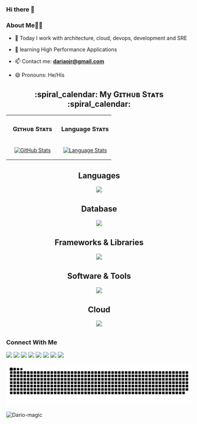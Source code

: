 ### Hi there 👋

<h3 align="left">About Me🧔‍♂️</h3>

- 🔭 Today I work with architecture, cloud, devops, development and SRE

- 🌱 learning High Performance Applications

- 📫 Contact me: **dariaojr@gmail.com**

- 😄 Pronouns: He/His

<!-- My Github stats --> 
<h2 align="center">:spiral_calendar: My Gɪᴛʜᴜʙ Sᴛᴀᴛs :spiral_calendar:</h2>
<table width="100%" align="center">
  <tr>
    <th>
      <h3 align="center"><strong>Gɪᴛʜᴜʙ Sᴛᴀᴛs</strong></h3>
    </th>
    <th>
      <h3 align="center"><strong>Language Sᴛᴀᴛs</strong></h3>
    </th>
  </tr>
  <tr>
    <td width="50%">
      <p align="center">
        <a href="https://github.com/darioajr">
          <img align="center" src="https://github-readme-stats.vercel.app/api?username=darioajr&theme=transparent&hide_border=true&text_bold=true" alt="GitHub Stats" />
        </a>
      </p>
    </td>
    <td width="50%">
      <p align="center">
        <a href="https://github.com/darioajr">
          <img align="center" src="https://github-readme-stats.vercel.app/api/top-langs/?username=darioajr&layout=compact&theme=transparent&hide_border=true&text_bold=true&hide=Jupyter%20Notebook" alt="Language Stats" />
        </a>
      </p>
    </td>
  </tr>
</table>

<h2 align="center">Languages</h2>
<div align="center">
  <img width="300px" src="https://skillicons.dev/icons?i=py,js,ts,html,css,java,ruby,cs,cpp,c,go,rust,dart,kotlin,scala,swift,objectivec&perline=10" />
</div>

<h2 align="center">Database</h2>
<div align="center">
  <img width="300px" src="https://skillicons.dev/icons?i=sqlite,mysql,postgres,mongodb,redis&perline=10" />
</div>


<h2 align="center">Frameworks & Libraries</h2>
<div align="center">
  <img width="300px" src="https://skillicons.dev/icons?i=nodejs,django,flask,react,redux,tailwind,materialui,bootstrap,sass,jquery,angular,dotnet,spring,flutter,reactnative,rails,nextjs,apollo,cassandra,cmake,kafka,cypress,elasticsearch,firebase,gatsby,githubactions,grafana,graphql,hibernate,jenkins,laravel,nestjs,prometheus,pytorch,qt,styledcomponents,sentry,selenium,sequelize,svelte,tensorflow,vue,yarn,wordpress&perline=10" />
</div>

<h2 align="center">Software & Tools</h2>
<div align="center">
  <img width="300px" src="https://skillicons.dev/icons?i=docker,kubernetes,terraform,kafka,git,github,vscode,postman,replit,linux,figma,vercel,netlify,androidstudio,ansible,bash,bitbucket,gitlab,github,maven,nginx,npm,rabbitmq&perline=10" />
</div>

<h2 align="center">Cloud</h2>
<div align="center">
  <img width="300px" src="https://skillicons.dev/icons?i=aws,azure,gcp,oci&perline=10" />
</div>


 ##

 <h3 align="left">Connect With Me</h3>

 <div> 
  <a href="https://api.whatsapp.com/send?phone=5547991117775&text=Dario%20Alves%20Junior" target="_blank"><img src="https://img.shields.io/badge/WhatsApp-25D366?style=for-the-badge&logo=whatsapp&logoColor=white" ></a>
  <a href="https://t.me/darioajr" target="_blank"><img src="https://img.shields.io/badge/Telegram-2CA5E0?style=for-the-badge&logo=telegram&logoColor=white"></a>
  <a href="https://twitter.com/darioajr" target="_blank"><img src="https://img.shields.io/badge/Twitter-1DA1F2?style=for-the-badge&logo=twitter&logoColor=white"></a>
  <a href="https://www.youtube.com/channel/UCLemDv4m2Y0UUTW24Sb_3Ng" target="_blank"><img src="https://img.shields.io/badge/YouTube-FF0000?style=for-the-badge&logo=youtube&logoColor=white" target="_blank"></a>
  <a href="https://instagram.com/darioajr" target="_blank"><img src="https://img.shields.io/badge/-Instagram-%23E4405F?style=for-the-badge&logo=instagram&logoColor=white" target="_blank"></a>
 	<a href="https://www.twitch.tv/darioajr" target="_blank"><img src="https://img.shields.io/badge/Twitch-9146FF?style=for-the-badge&logo=twitch&logoColor=white" target="_blank"></a>
  <a href = "mailto:darioajr@gmail.com"><img src="https://img.shields.io/badge/-Gmail-%23333?style=for-the-badge&logo=gmail&logoColor=white" target="_blank"></a>
  <a href="https://www.linkedin.com/in/darioajr" target="_blank"><img src="https://img.shields.io/badge/-LinkedIn-%230077B5?style=for-the-badge&logo=linkedin&logoColor=white" target="_blank"></a> 
 
  ![Snake animation](https://raw.githubusercontent.com/Platane/snk/output/github-contribution-grid-snake-dark.svg)
 
</div>

<img align="center" alt="Dario-magic" src="https://github.com/snipe/animated-gifs/blob/master/Techy/bmo-recharge.gif">
